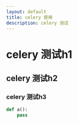 ```yaml
---
layout: default
title: celery 使用
description: celery 测试
---
```


# celery 测试h1

## celery 测试h2

### celery 测试h3

```python
def a():
	pass
```